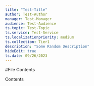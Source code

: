 ```yaml
---
title: "Test-Title"
author: Test-Author
manager: Test-Manager
audience: Test-Audience
ts.topic: Test-Topic
ts.service: Test-Service
ts.localizationpriority: medium
ts.collection: Tier1
description: "Some Random Description"
hideEdit: true
ts.date: 09/26/2023
---
```


#File Contents

Contents
